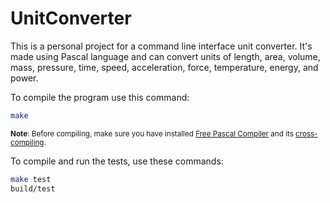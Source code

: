 # UnitConverter

This is a personal project for a command line interface unit converter. It's made using Pascal language and can convert units of length, area, volume, mass, pressure, time, speed, acceleration, force, temperature, energy, and power.

To compile the program use this command:

```sh
make
```

<sub>**Note**: Before compiling, make sure you have installed [Free Pascal Compiler](https://wiki.freepascal.org/Installing_the_Free_Pascal_Compiler) and its [cross-compiling](https://wiki.freepascal.org/Cross_compiling).</sub>

To compile and run the tests, use these commands:

```sh
make test
build/test
```
